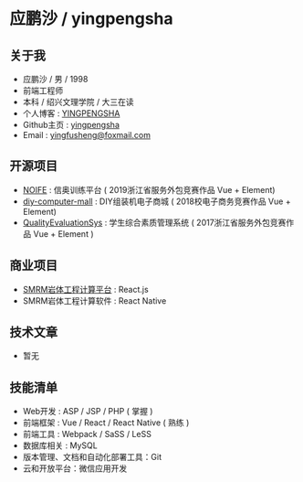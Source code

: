 # 应鹏沙 / yingpengsha

## 关于我
- 应鹏沙 / 男 / 1998
- 前端工程师
- 本科 / 绍兴文理学院 / 大三在读
- 个人博客 : [YINGPENGSHA](https://yingpengsha.github.io/)
- Github主页 : [yingpengsha](https://github.com/yingpengsha)
- Email : [yingfusheng@foxmail.com](mailto:yingfusheng@foxmail.com)

## 开源项目
- [NOIFE](https://github.com/yingpengsha/NOIOJ-FE) : 信奥训练平台 ( 2019浙江省服务外包竞赛作品 Vue + Element)
- [diy-computer-mall](https://github.com/yingpengsha/diy-computer-mall) : DIY组装机电子商城 ( 2018校电子商务竞赛作品 Vue + Element)
- [QualityEvaluationSys](https://github.com/yingpengsha/QualityEvaluationSys) : 学生综合素质管理系统 ( 2017浙江省服务外包竞赛作品 Vue + Element )

## 商业项目
- [SMRM岩体工程计算平台](http://47.105.221.64/) : React.js
- SMRM岩体工程计算软件 : React Native
  
## 技术文章
- 暂无

## 技能清单
- Web开发 : ASP / JSP / PHP ( 掌握 )
- 前端框架 : Vue / React / React Native ( 熟练 )
- 前端工具 : Webpack / SaSS / LeSS
- 数据库相关 : MySQL
- 版本管理、文档和自动化部署工具：Git
- 云和开放平台：微信应用开发
